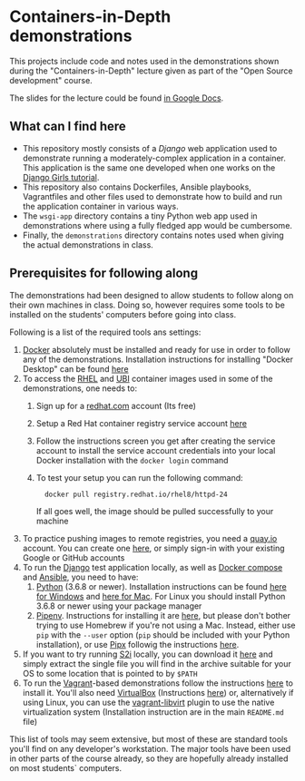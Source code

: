 Containers-in-Depth demonstrations
==================================

This projects include code and notes used in the demonstrations shown during the
"Containers-in-Depth" lecture given as part of the "Open Source development"
course.

The slides for the lecture could be found [in Google Docs][1.1].

[1.1]: https://docs.google.com/presentation/d/1OndiX0m4qNk7LvtUVliRG2TvZJH5b2vqsLeVifbSdSc/edit#slide=id.g547716335e_0_260

What can I find here
--------------------

* This repository mostly consists of a *Django* web application used to
  demonstrate running a moderately-complex application in a container. This
  application is the same one developed when one works on the
  [Django Girls tutorial][2.1].
* This repository also contains Dockerfiles, Ansible playbooks, Vagrantfiles and
  other files used to demonstrate how to build and run the application container
  in various ways.
* The `wsgi-app` directory contains a tiny Python web app used in demonstrations
  where using a fully fledged app would be cumbersome.
* Finally, the `demonstrations` directory contains notes used when giving the
  actual demonstrations in class.

[2.1]: https://tutorial.djangogirls.org/en/

Prerequisites for following along
---------------------------------

The demonstrations had been designed to allow students to follow along on their
own machines in class. Doing so, however requires some tools to be installed on
the students' computers before going into class.

Following is a list of the required tools ans settings:

1. [Docker][3.1] absolutely must be installed and ready for use in order to
   follow any of the demonstrations. Installation instructions for installing
   "Docker Desktop" can be found [here][3.2]
2. To access the [RHEL][3.3] and [UBI][3.4] container images used in some of the
   demonstrations, one needs to:
   1. Sign up for a [redhat.com][3.5] account (Its free)
   2. Setup a Red Hat container registry service account [here][3.6]
   3. Follow the instructions screen you get after creating the service account
      to install the service account credentials into your local Docker
      installation with the `docker login` command
   4. To test your setup you can run the following command:

            docker pull registry.redhat.io/rhel8/httpd-24

        If all goes well, the image should be pulled successfully to your
        machine
3. To practice pushing images to remote registries, you need a [quay.io][3.7]
   account. You can create one [here][3.8], or simply sign-in with your existing
   Google or GitHub accounts
4. To run the [Django][3.9] test application locally, as well as
   [Docker compose][3.10] and [Ansible][3.11], you need to have:
   1. [Python][3.12] (3.6.8 or newer). Installation instructions can be found
      [here for Windows][3.13] and [here for Mac][3.14]. For Linux you should
      install Python 3.6.8 or newer using your package manager
   2. [Pipenv][3.15]. Instructions for installing it are [here][3.16], but
      please don't bother trying to use Homebrew if you're not using a Mac.
      Instead, either use `pip` with the `--user` option (`pip` should be
      included with your Python installation), or use [Pipx][3.17] followig
      the instructions [here][3.18].
5. If you want to try running [S2i][3.19] locally, you can download it
   [here][3.20] and simply extract the single file you will find in the archive
   suitable for your OS to some location that is pointed to by `$PATH`
6. To run the [Vagrant][3.21]-based demonstrations follow the instructions
   [here][3.22] to install it. You'll also need [VirtualBox][3.23] (Instructions
   [here][3.24]) or, alternatively if using Linux, you can use the
   [vagrant-libvirt][3.25] plugin to use the native virtualization system
   (Installation instruction are in the main `README.md` file)

This list of tools may seem extensive, but most of these are standard tools you'll find on any developer's workstation. The major tools have been used in other parts of the course already, so they are hopefully already installed on most students` computers.

[3.1]: https://www.docker.com/
[3.2]: https://www.docker.com/get-started
[3.3]: https://www.redhat.com/en/technologies/linux-platforms/enterprise-linux
[3.4]: https://www.redhat.com/en/blog/introducing-red-hat-universal-base-image
[3.5]: https://www.redhat.com
[3.6]: https://access.redhat.com/terms-based-registry/
[3.7]: https://quay.io/
[3.8]: https://quay.io/signin/
[3.9]: https://www.djangoproject.com/
[3.10]: https://docs.docker.com/compose/
[3.11]: https://www.ansible.com/
[3.12]: https://www.python.org/
[3.13]: https://www.python.org/downloads/windows/
[3.14]: https://www.python.org/downloads/mac-osx/
[3.15]: https://pipenv.pypa.io/en/latest/
[3.16]: https://pipenv.pypa.io/en/latest/install/#installing-pipenv
[3.17]: https://pipxproject.github.io/pipx/
[3.18]: https://pipxproject.github.io/pipx/installation/ 
[3.19]: https://github.com/openshift/source-to-image
[3.20]: https://github.com/openshift/source-to-image/releases
[3.21]: https://www.vagrantup.com/
[3.22]: https://www.vagrantup.com/docs/installation/
[3.23]: https://www.virtualbox.org/
[3.24]: https://www.virtualbox.org/wiki/Downloads
[3.25]: https://github.com/vagrant-libvirt/vagrant-libvirt
